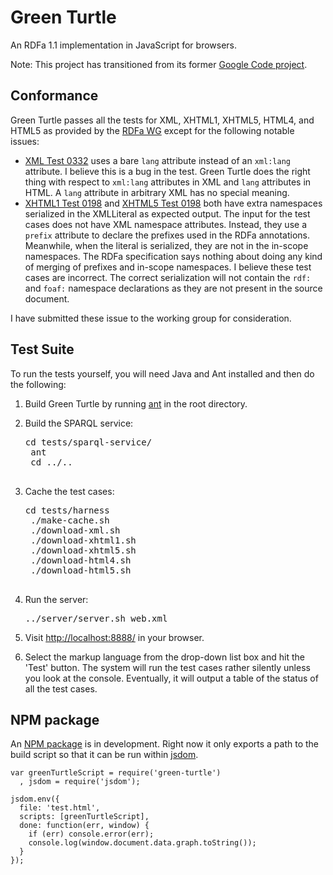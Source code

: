 # Green Turtle

An RDFa 1.1 implementation in JavaScript for browsers.

Note: This project has transitioned from its former [Google Code project](http://code.google.com/p/green-turtle).

## Conformance

Green Turtle passes all the tests for XML, XHTML1, XHTML5, HTML4, and HTML5 as provided by the [RDFa WG](http://rdfa.info/test-suite/) except for the following notable issues:

 * [XML Test 0332](http://rdfa.info/test-suite/test-cases/rdfa1.1/xml/0332.xml) uses a bare `lang` attribute instead of an `xml:lang` attribute.  I believe this is a bug in the test.  Green Turtle does the right thing with respect to `xml:lang` attributes in XML and `lang` attributes in HTML.  A `lang` attribute in arbitrary XML has no special meaning.
 * [XHTML1 Test 0198](http://rdfa.info/test-suite/test-cases/rdfa1.1/xhtml1/0198.xhtml) and [XHTML5 Test 0198](http://rdfa.info/test-suite/test-cases/rdfa1.1/xhtml5/0198.xhtml) both have extra namespaces serialized in the XMLLiteral as expected output.  The input for the test cases does not have XML namespace attributes.  Instead, they use a `prefix` attribute to declare the prefixes used in the RDFa annotations.  Meanwhile, when the literal is serialized, they are not in the in-scope namespaces.  The RDFa specification says nothing about doing any kind of merging of prefixes and in-scope namespaces.  I believe these test cases are incorrect.  The correct serialization will not contain the `rdf:` and `foaf:` namespace declarations as they are not present in the source document.

I have submitted these issue to the working group for consideration.

## Test Suite

To run the tests yourself, you will need Java and Ant installed and then do the following:

1. Build Green Turtle by running [ant](http://ant.apache.org) in the root directory.
2. Build the SPARQL service:

    <pre>cd tests/sparql-service/
    ant
    cd ../..
    </pre>
3. Cache the test cases:


    <pre>cd tests/harness
    ./make-cache.sh
    ./download-xml.sh
    ./download-xhtml1.sh
    ./download-xhtml5.sh
    ./download-html4.sh
    ./download-html5.sh
    </pre>


4. Run the server:

    <pre>../server/server.sh web.xml</pre>

5. Visit [http://localhost:8888/](http://localhost:8888/) in your browser.
6. Select the markup language from the drop-down list box and hit the 'Test' button.  The system will run the test cases rather silently unless you look at the console.  Eventually, it will output a table of the status of all the test cases.


## NPM package

An [NPM package](https://www.npmjs.com/package/green-turtle) is in
development. Right now it only exports a path to the build script so
that it can be run within [jsdom](https://github.com/tmpvar/jsdom).


```
var greenTurtleScript = require('green-turtle')
  , jsdom = require('jsdom');

jsdom.env({
  file: 'test.html',
  scripts: [greenTurtleScript],
  done: function(err, window) {
    if (err) console.error(err);
    console.log(window.document.data.graph.toString());
  }
});
```
